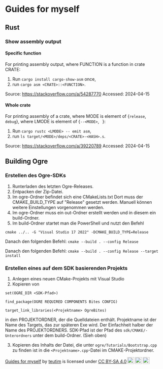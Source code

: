 # Guides for myself

## Rust

### Show assembly output

#### Specific function

For printing assembly output,
where FUNCTION‌ is a function in crate CRATE:

1. Run ```cargo install cargo-show-asm``` once,
2. run ```cargo asm <CRATE>::<FUNCTION>```.

Source: https://stackoverflow.com/a/54287770
Accessed: 2024-04-15

#### Whole crate

For printing assembly of a crate,
where MODE is element of {```release```, ```debug```},
where LMODE is element of {```--<MODE>```, ``` ```}:

1. Run ```cargo rustc <LMODE> -- emit asm```,
2. run ```ls target/<MODE>/deps/<CRATE>-<HASH>.s```.

Source: https://stackoverflow.com/a/39220789
Accessed: 2024-04-15

## Building Ogre

### Erstellen des Ogre-SDKs
1. Runterladen des letzten Ogre-Releases.
2. Entpacken der Zip-Datei.
3. Im ogre-Ordner befindet sich eine CMakeLists.txt
Dort muss der CMAKE_BUILD_TYPE auf "Release" gesetzt werden.
Manuell können weitere Einstellungen vorgenommen werden.
4. Im ogre-Ordner muss ein out-Ordner erstellt werden und in diesem ein build-Ordner.
5. Im build-Ordner startet man die PowerShell und nutzt den Befehl

```cmake ../.. -G "Visual Studio 17 2022" -DCMAKE_BUILD_TYPE=Release```

Danach den folgenden Befehl:
```cmake --build . --config Release```

Danach den folgenden Befehl:
```cmake --build . --config Release --target install```

### Erstellen eines auf dem SDK basierenden Projekts
1. Anlegen eines neuen CMake-Projekts mit Visual Studio
2. Kopieren von

```set(OGRE_DIR <SDK-Pfad>)```

```find_package(OGRE REQUIRED COMPONENTS Bites CONFIG)```

```target_link_libraries(<Projektname> OgreBites)```

in den PROJEKTORDNER, der die Quelldateien enthält.
Projektname ist der Name des Targets, das zur späteren Exe wird.
Der Einfachheit halber der Name des PROJEKTORDNERS.
SDK-Pfad ist der Pfad des `sdk/CMAKE/-Unterordners` unter dem build-Ordner. (Sieh oben)

3. Kopieren des Inhalts der Datei, die unter `ogre/Tutorials/Bootstrap.cpp`
zu finden ist in die `<Projektname>.cpp`-Datei im CMAKE-Projektordner.



<p xmlns:cc="http://creativecommons.org/ns#" xmlns:dct="http://purl.org/dc/terms/"><a property="dct:title" rel="cc:attributionURL" href="https://teutim.github.io/misc/guides.html">Guides for myself</a> by <a rel="cc:attributionURL dct:creator" property="cc:attributionName" href="https://github.com/teutim">teutim</a> is licensed under <a href="https://creativecommons.org/licenses/by-sa/4.0/?ref=chooser-v1" target="_blank" rel="license noopener noreferrer" style="display:inline-block;">CC BY-SA 4.0<img style="height:22px!important;margin-left:3px;vertical-align:text-bottom;" src="https://mirrors.creativecommons.org/presskit/icons/cc.svg?ref=chooser-v1" alt=""><img style="height:22px!important;margin-left:3px;vertical-align:text-bottom;" src="https://mirrors.creativecommons.org/presskit/icons/by.svg?ref=chooser-v1" alt=""><img style="height:22px!important;margin-left:3px;vertical-align:text-bottom;" src="https://mirrors.creativecommons.org/presskit/icons/sa.svg?ref=chooser-v1" alt=""></a></p>
